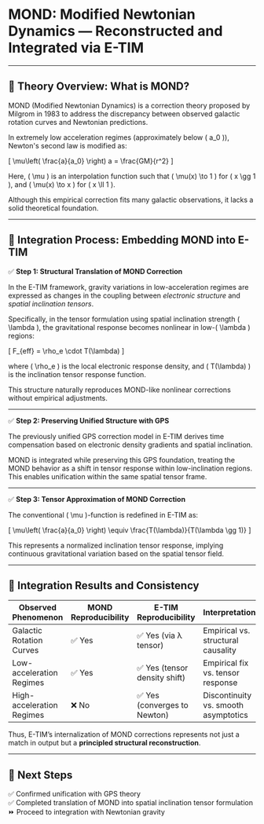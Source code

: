 # MOND: Modified Newtonian Dynamics — Reconstructed and Integrated via E-TIM

---

## 🔹 Theory Overview: What is MOND?

MOND (Modified Newtonian Dynamics) is a correction theory proposed by Milgrom in 1983 to address the discrepancy between observed galactic rotation curves and Newtonian predictions.

In extremely low acceleration regimes (approximately below \( a_0 \)), Newton's second law is modified as:

\[
\mu\left( \frac{a}{a_0} \right) a = \frac{GM}{r^2}
\]

Here, \( \mu \) is an interpolation function such that \( \mu(x) \to 1 \) for \( x \gg 1 \), and \( \mu(x) \to x \) for \( x \ll 1 \).

Although this empirical correction fits many galactic observations, it lacks a solid theoretical foundation.

---

## 🔹 Integration Process: Embedding MOND into E-TIM

✅ **Step 1: Structural Translation of MOND Correction**

In the E-TIM framework, gravity variations in low-acceleration regimes are expressed as changes in the coupling between *electronic structure* and *spatial inclination tensors*.

Specifically, in the tensor formulation using spatial inclination strength \( \lambda \), the gravitational response becomes nonlinear in low-\( \lambda \) regions:

\[
F_{eff} = \rho_e \cdot T(\lambda)
\]

where \( \rho_e \) is the local electronic response density, and \( T(\lambda) \) is the inclination tensor response function.

This structure naturally reproduces MOND-like nonlinear corrections without empirical adjustments.

---

✅ **Step 2: Preserving Unified Structure with GPS**

The previously unified GPS correction model in E-TIM derives time compensation based on electronic density gradients and spatial inclination.

MOND is integrated while preserving this GPS foundation, treating the MOND behavior as a shift in tensor response within low-inclination regions. This enables unification within the same spatial tensor frame.

---

✅ **Step 3: Tensor Approximation of MOND Correction**

The conventional \( \mu \)-function is redefined in E-TIM as:

\[
\mu\left( \frac{a}{a_0} \right) \equiv \frac{T(\lambda)}{T(\lambda \gg 1)}
\]

This represents a normalized inclination tensor response, implying continuous gravitational variation based on the spatial tensor field.

---

## 🔹 Integration Results and Consistency

| Observed Phenomenon     | MOND Reproducibility | E-TIM Reproducibility        | Interpretation                  |
|-------------------------|----------------------|-------------------------------|----------------------------------|
| Galactic Rotation Curves| ✅ Yes               | ✅ Yes (via λ tensor)         | Empirical vs. structural causality |
| Low-acceleration Regimes| ✅ Yes               | ✅ Yes (tensor density shift) | Empirical fix vs. tensor response |
| High-acceleration Regimes| ❌ No               | ✅ Yes (converges to Newton)  | Discontinuity vs. smooth asymptotics |

Thus, E-TIM’s internalization of MOND corrections represents not just a match in output but a **principled structural reconstruction**.

---

## 🔹 Next Steps

✅ Confirmed unification with GPS theory  
✅ Completed translation of MOND into spatial inclination tensor formulation  
⏩ Proceed to integration with Newtonian gravity

